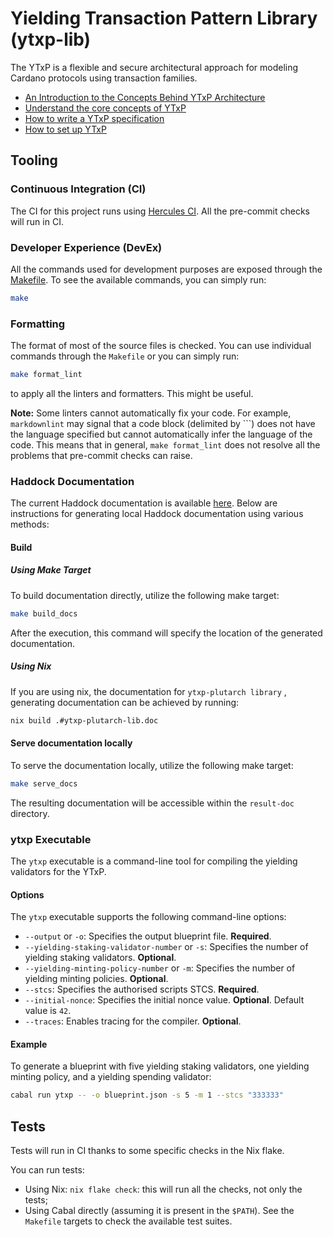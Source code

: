 # Yielding Transaction Pattern Library (ytxp-lib)

The YTxP is a flexible and secure architectural approach for modeling Cardano protocols using transaction families.

* [An Introduction to the Concepts Behind YTxP Architecture](https://www.mlabs.city/blog/an-introduction-to-the-concepts-behind-ytxp-architecture)
* [Understand the core concepts of YTxP](/docs/)
* [How to write a YTxP specification](/ytxp-plutarch/examples/direct-offer/doc/tutorials/specification.md)
* [How to set up YTxP](/ytxp-plutarch/examples/direct-offer/doc/tutorials/setup.md)

## Tooling

### Continuous Integration (CI)
The CI for this project runs using [Hercules CI](https://hercules-ci.com). All the pre-commit checks will run in CI.

### Developer Experience (DevEx)
All the commands used for development purposes are exposed through the [Makefile](./Makefile). To see the available commands, you can simply run:

```bash
make
```

### Formatting
The format of most of the source files is checked. You can use individual commands through the `Makefile` or you can simply run:

```bash
make format_lint
```

to apply all the linters and formatters. This might be useful.

**Note:** Some linters cannot automatically fix your code. For example, `markdownlint` may signal that a code block (delimited by ```) does not have the language specified but cannot automatically infer the language of the code. This means that in general, `make format_lint` does not resolve all the problems that pre-commit checks can raise.

### Haddock Documentation

The current Haddock documentation is available [here](https://mlabs-haskell.github.io/ytxp-lib/). Below are instructions for generating local Haddock documentation using various methods:

#### Build

##### Using Make Target
To build documentation directly, utilize the following make target:

```bash
make build_docs
```

After the execution, this command will specify the location of the generated documentation.

##### Using Nix

If you are using nix, the documentation for `ytxp-plutarch library` , generating documentation can be achieved by running:

```bash
nix build .#ytxp-plutarch-lib.doc
```

#### Serve documentation locally

To serve the documentation locally, utilize the following make target:

```bash
make serve_docs
```

The resulting documentation will be accessible within the `result-doc` directory.

### ytxp Executable

The `ytxp` executable is a command-line tool for compiling the yielding validators for the YTxP.

#### Options

The `ytxp` executable supports the following command-line options:

* `--output` or `-o`: Specifies the output blueprint file. **Required**.
* `--yielding-staking-validator-number` or `-s`: Specifies the number of yielding staking validators. **Optional**.
* `--yielding-minting-policy-number` or `-m`: Specifies the number of yielding minting policies. **Optional**.
* `--stcs`: Specifies the authorised scripts STCS. **Required**.
* `--initial-nonce`: Specifies the initial nonce value. **Optional**. Default value is `42`.
* `--traces`: Enables tracing for the compiler. **Optional**.

#### Example

To generate a blueprint with five yielding staking validators, one yielding minting policy, and a yielding spending validator:

```bash
cabal run ytxp -- -o blueprint.json -s 5 -m 1 --stcs "333333"
```

## Tests
Tests will run in CI thanks to some specific checks in the Nix flake.

You can run tests:

* Using Nix: `nix flake check`: this will run all the checks, not only the tests;
* Using Cabal directly (assuming it is present in the `$PATH`). See the `Makefile` targets to check the available test suites.
